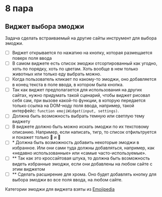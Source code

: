 # 8 пара

## Виджет выбора эмоджи

Задача сделать встраиваемый на другие сайты инструмент для выбора эмоджи.

- [ ] Виджет открывается по нажатию на кнопку, которая размещается поверх поля ввода
- [ ] В самом виджете есть список эмоджи отсортированный как угодно, хоть по порядку, хоть по цветам. Хоть вообще в нем только животных или только еду выбрать можно.
- [ ] Когда пользователь кликает по какому-то эмоджи, оно добавляется в конец текста в поле ввода, в котором была кнопка.
- [ ] Так как виджет предполагается для использования на других сайтах, нужно придумать такой сценарий, чтобы виджет рисовал себя сам, при вызове какой-то функции, в которую передается только ссылка на DOM-ноду поля ввода, например, такой интерфейс: `function emojiWidget(input, settings)`.
- [ ] Должна быть возможность выбрать темную или светлую тему виджету
- [ ] В виджете должно быть можно искать эмоджи по их текстовому описанию. Например, если написать, тигр, то список отфильтруется и покажет только 🐅 и 🐯
- [ ] \* Должна быть возможность добавить некоторые эмоджи в избранное. Или они сами туда должны добавляться, например, как «недавно использованные» или «самые часто-используемые».
- [ ] \*\* Так как это кроссайтовая штука, то должна быть возможность видеть избранные эмоджи, если они добавлены на любом сайте с этим виджетом
- [ ] \*\* Сделать расширение для хрома. Оно будет добавлять кнопку для выбора эмоджи во все поля ввода, на любом сайте.

Категории эмоджи для виджета взяты из [Emojipedia](https://emojipedia.org/categories/)
